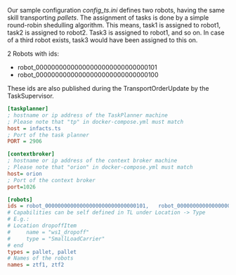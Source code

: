 Our sample configuration *config_ts.ini* defines two robots, having the same skill transporting *pallets*. The assignment of tasks is done by a simple round-robin shedulling algorithm. This means, task1 is assigned to robot1, task2 is assigned to robot2. Task3 is assigned to robot1, and so on. In case of a third robot exists, task3 would have been assigned to this on.

2 Robots with ids:

  * robot_00000000000000000000000000000101
  * robot_00000000000000000000000000000100

These ids are also published during the TransportOrderUpdate by the TaskSupervisor.

```ini
[taskplanner]
; hostname or ip address of the TaskPlanner machine 
; Please note that "tp" in docker-compose.yml must match
host = infacts.ts
; Port of the task planner
PORT = 2906

[contextbroker]
; hostname or ip address of the context broker machine 
; Please note that "orion" in docker-compose.yml must match
host= orion
; Port of the context broker
port=1026

[robots]
ids = robot_00000000000000000000000000000101,   robot_00000000000000000000000000000100
# Capabilities can be self defined in TL under Location -> Type
# E.g.: 
# Location dropoffItem
#     name = "ws1_dropoff"
#     type = "SmallLoadCarrier"
# end
types = pallet, pallet
# Names of the robots
names = ztf1, ztf2
```
